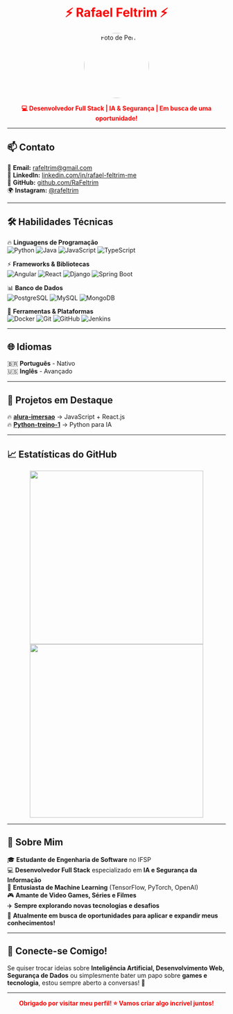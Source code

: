 <h1 align="center">
  <span style="color:#FF0000;">⚡ Rafael Feltrim ⚡</span>
</h1>

<p align="center">
  <img src="https://github.com/RaFeltrim.png" width="150" height="150" style="border-radius:50%;" alt="Foto de Perfil">
</p>

<p align="center">
  <b><span style="color:#FF0000;">💻 Desenvolvedor Full Stack | IA & Segurança | Em busca de uma oportunidade! </span></b>
</p>

---

## 📫 **Contato**  

📧 **Email:** [rafeltrim@gmail.com](mailto:rafeltrim@gmail.com)  
🔗 **LinkedIn:** [linkedin.com/in/rafael-feltrim-me](https://www.linkedin.com/in/rafael-feltrim-me/)  
🐙 **GitHub:** [github.com/RaFeltrim](https://github.com/RaFeltrim)  
🌍 **Instagram:** [@rafeltrim](https://www.instagram.com/rafeltrim/)  

---

## 🛠 **Habilidades Técnicas**  

🔥 **Linguagens de Programação**  
![Python](https://img.shields.io/badge/-Python-000000?style=flat&logo=python&logoColor=FF0000)
![Java](https://img.shields.io/badge/-Java-000000?style=flat&logo=java&logoColor=FF0000)
![JavaScript](https://img.shields.io/badge/-JavaScript-000000?style=flat&logo=javascript&logoColor=FF0000)
![TypeScript](https://img.shields.io/badge/-TypeScript-000000?style=flat&logo=typescript&logoColor=FF0000)

⚡ **Frameworks & Bibliotecas**  
![Angular](https://img.shields.io/badge/-Angular-000000?style=flat&logo=angular&logoColor=FF0000)
![React](https://img.shields.io/badge/-React-000000?style=flat&logo=react&logoColor=FF0000)
![Django](https://img.shields.io/badge/-Django-000000?style=flat&logo=django&logoColor=FF0000)
![Spring Boot](https://img.shields.io/badge/-Spring%20Boot-000000?style=flat&logo=spring-boot&logoColor=FF0000)

📊 **Banco de Dados**  
![PostgreSQL](https://img.shields.io/badge/-PostgreSQL-000000?style=flat&logo=postgresql&logoColor=FF0000)
![MySQL](https://img.shields.io/badge/-MySQL-000000?style=flat&logo=mysql&logoColor=FF0000)
![MongoDB](https://img.shields.io/badge/-MongoDB-000000?style=flat&logo=mongodb&logoColor=FF0000)

🚀 **Ferramentas & Plataformas**  
![Docker](https://img.shields.io/badge/-Docker-000000?style=flat&logo=docker&logoColor=FF0000)
![Git](https://img.shields.io/badge/-Git-000000?style=flat&logo=git&logoColor=FF0000)
![GitHub](https://img.shields.io/badge/-GitHub-000000?style=flat&logo=github&logoColor=FF0000)
![Jenkins](https://img.shields.io/badge/-Jenkins-000000?style=flat&logo=jenkins&logoColor=FF0000)

---

## 🌐 **Idiomas**  

🇧🇷 **Português** - Nativo  
🇺🇸 **Inglês** - Avançado  

---

## 📂 **Projetos em Destaque**  

🔥 [**alura-imersao**](https://github.com/RaFeltrim/alura-imersao) → JavaScript + React.js  
🔥 [**Python-treino-1**](https://github.com/RaFeltrim/Python-treino-1) → Python para IA  

---

## 📈 **Estatísticas do GitHub**  

<p align="center">
  <img src="https://github-readme-stats.vercel.app/api?username=RaFeltrim&show_icons=true&theme=dark&title_color=FF0000&icon_color=FF0000&text_color=FFFFFF&bg_color=000000" width="400">
  <img src="https://github-readme-streak-stats.herokuapp.com/?user=RaFeltrim&theme=dark&hide_border=true&fire=FF0000&ring=FF0000&sideNums=FF0000&currStreakLabel=FF0000" width="400">
</p>

---

## 🚀 **Sobre Mim**  

🎓 **Estudante de Engenharia de Software** no IFSP  
💻 **Desenvolvedor Full Stack** especializado em **IA e Segurança da Informação**  
🧠 **Entusiasta de Machine Learning** (TensorFlow, PyTorch, OpenAI)  
🎮 **Amante de Video Games, Séries e Filmes**  
✈️ **Sempre explorando novas tecnologias e desafios**  
📢 **Atualmente em busca de oportunidades para aplicar e expandir meus conhecimentos!**  

---

## 🎯 **Conecte-se Comigo!**  

Se quiser trocar ideias sobre **Inteligência Artificial, Desenvolvimento Web, Segurança de Dados** ou simplesmente bater um papo sobre **games e tecnologia**, estou sempre aberto a conversas! 🚀  

---

<p align="center">
  <b><span style="color:#FF0000;">Obrigado por visitar meu perfil! ⭐ Vamos criar algo incrível juntos! </span></b>
</p>
